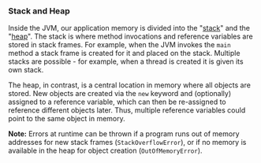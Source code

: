 ### Stack and Heap
Inside the JVM, our application memory is divided into the \"[stack][1]\" and the \"[heap][2]\". The stack is where method invocations and reference variables are stored in stack frames. For example, when the JVM invokes the `main` method a stack frame is created for it and placed on the stack. Multiple stacks are possible - for example, when a thread is created it is given its own stack.

The heap, in contrast, is a central location in memory where all objects are stored. New objects are created via the `new` keyword and (optionally) assigned to a reference variable, which can then be re-assigned to reference different objects later. Thus, multiple reference variables could point to the same object in memory.

**Note:** Errors at runtime can be thrown if a program runs out of memory addresses for new stack frames (`StackOverflowError`), or if no memory is available in the heap for object creation (`OutOfMemoryError`).

[1]: https://en.wikipedia.org/wiki/Stack_(abstract_data_type)
[2]: https://en.wikipedia.org/wiki/Heap_(data_structure)
